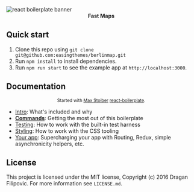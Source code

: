 <img src="https://raw.githubusercontent.com/mxstbr/react-boilerplate-brand/master/assets/banner-metal-optimized.jpg" alt="react boilerplate banner" align="center" />

<br />
<div align="center"><strong>Fast Maps</strong></div>

## Quick start

1. Clone this repo using `git clone git@github.com:easingthemes/berlinmap.git`<br />
2. Run `npm install` to install dependencies.<br />
3. Run `npm run start` to see the example app at `http://localhost:3000`.<br />

## Documentation
<div align="center">
  <sub>Started with <a href="https://twitter.com/mxstbr">Max Stoiber</a> <a href="https://github.com/mxstbr/react-boilerplate/graphs/contributors">react-boilerplate</a>.</sub>
</div>

- [Intro](docs/general): What's included and why
- [**Commands**](docs/general/commands.md): Getting the most out of this boilerplate
- [Testing](docs/testing): How to work with the built-in test harness
- [Styling](docs/css): How to work with the CSS tooling
- [Your app](docs/js): Supercharging your app with Routing, Redux, simple
  asynchronicity helpers, etc.


## License

This project is licensed under the MIT license, Copyright (c) 2016 Dragan Filipovic. For more information see `LICENSE.md`.
